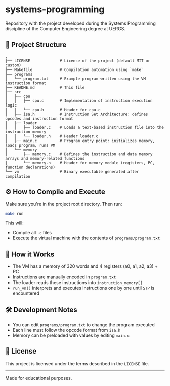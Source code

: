 # systems-programming

Repository with the project developed during the Systems Programming discipline of the Computer Engineering degree at UERGS.

## 📁 Project Structure

```
.
├── LICENSE             # License of the project (default MIT or custom)
├── Makefile            # Compilation automation using `make`
├── programs
│   └── program.txt     # Example program written using the VM instruction format
├── README.md           # This file
├── src
│   ├── cpu
│   │   ├── cpu.c       # Implementation of instruction execution logic
│   │   └── cpu.h       # Header for cpu.c
│   ├── isa.h           # Instruction Set Architecture: defines opcodes and instruction format
│   ├── loader
│   │   ├── loader.c    # Loads a text-based instruction file into the instruction memory
│   │   └── loader.h    # Header loader.c
│   ├── main.c          # Program entry point: initializes memory, loads program, runs VM
│   └── memory
│       ├── memory.c    # Defines the instruction and data memory arrays and memory-related functions
│       └── memory.h    # Header for memory module (registers, PC, function declarations)
└── vm                  # Binary executable generated after compilation
```

## ⚙️ How to Compile and Execute

Make sure you're in the project root directory. Then run:

```bash
make run
```

This will:
- Compile all `.c` files
- Execute the virtual machine with the contents of `programs/program.txt`

## 🧠 How it Works

- The VM has a memory of 320 words and 4 registers (a0, a1, a2, a3) + PC
- Instructions are manually encoded in `program.txt`
- The loader reads these instructions into `instruction_memory[]`
- `run_vm()` interprets and executes instructions one by one until `STP` is encountered

## 🛠️ Development Notes

- You can edit `programs/program.txt` to change the program executed
- Each line must follow the opcode format from `isa.h`
- Memory can be preloaded with values by editing `main.c`

## 📄 License

This project is licensed under the terms described in the `LICENSE` file.

---

Made for educational purposes.